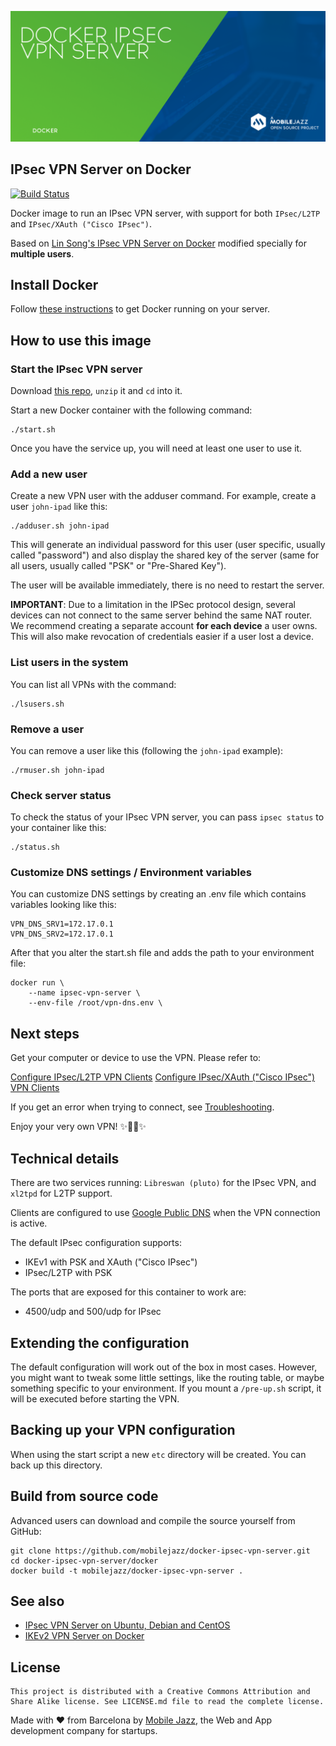 ![DockerIpSec](https://raw.githubusercontent.com/mobilejazz/metadata/master/images/banners/mobile-jazz-docker-ipnsec-server.png)

﻿IPsec VPN Server on Docker
--------------------------

[![Build Status](https://travis-ci.org/mobilejazz/docker-ipsec-vpn-server.svg)](https://travis-ci.org/mobilejazz/docker-ipsec-vpn-server)

Docker image to run an IPsec VPN server, with support for both `IPsec/L2TP` and `IPsec/XAuth ("Cisco IPsec")`.

Based on [Lin Song's IPsec VPN Server on Docker](https://github.com/hwdsl2/docker-ipsec-vpn-server) modified specially for **multiple users**.

## Install Docker

Follow [these instructions](https://docs.docker.com/engine/installation/) to get Docker running on your server.

## How to use this image

### Start the IPsec VPN server

Download [this repo](https://github.com/mobilejazz/docker-ipsec-vpn-server/archive/master.zip), `unzip` it and `cd` into it.

Start a new Docker container with the following command:

```
./start.sh
```

Once you have the service up, you will need at least one user to use it.

### Add a new user

Create a new VPN user with the adduser command. For example, create a user `john-ipad` like this:

```
./adduser.sh john-ipad
```

This will generate an individual password for this user (user specific, usually called "password") and also display the shared key of the server (same for all users, usually called "PSK" or "Pre-Shared Key").

The user will be available immediately, there is no need to restart the server.

**IMPORTANT**: Due to a limitation in the IPSec protocol design, several devices can not connect to the same server behind the same NAT router. We recommend creating a separate account **for each device** a user owns. This will also make revocation of credentials easier if a user lost a device.

### List users in the system

You can list all VPNs with the command:

```
./lsusers.sh
```

### Remove a user

You can remove a user like this (following the `john-ipad` example):

```
./rmuser.sh john-ipad
```

### Check server status

To check the status of your IPsec VPN server, you can pass `ipsec status` to your container like this:

```
./status.sh
```

### Customize DNS settings / Environment variables

You can customize DNS settings by creating an .env file which contains variables looking like this:

```
VPN_DNS_SRV1=172.17.0.1
VPN_DNS_SRV2=172.17.0.1
```

After that you alter the start.sh file and adds the path to your environment file:

```
docker run \
    --name ipsec-vpn-server \
    --env-file /root/vpn-dns.env \
```

## Next steps

Get your computer or device to use the VPN. Please refer to:

[Configure IPsec/L2TP VPN Clients](https://github.com/hwdsl2/setup-ipsec-vpn/blob/master/docs/clients.md)
[Configure IPsec/XAuth ("Cisco IPsec") VPN Clients](https://github.com/hwdsl2/setup-ipsec-vpn/blob/master/docs/clients-xauth.md)

If you get an error when trying to connect, see [Troubleshooting](https://github.com/hwdsl2/setup-ipsec-vpn/blob/master/docs/clients.md#troubleshooting).

Enjoy your very own VPN! :sparkles::tada::rocket::sparkles:

## Technical details

There are two services running: `Libreswan (pluto)` for the IPsec VPN, and `xl2tpd` for L2TP support.

Clients are configured to use [Google Public DNS](https://developers.google.com/speed/public-dns/) when the VPN connection is active.

The default IPsec configuration supports:

* IKEv1 with PSK and XAuth ("Cisco IPsec")
* IPsec/L2TP with PSK

The ports that are exposed for this container to work are:

* 4500/udp and 500/udp for IPsec

## Extending the configuration

The default configuration will work out of the box in most cases. However, you might want to tweak some little settings,
like the routing table, or maybe something specific to your environment. If you mount a `/pre-up.sh` script, it will be executed
before starting the VPN.

## Backing up your VPN configuration

When using the start script a new `etc` directory will be created. You can back up this directory.

## Build from source code

Advanced users can download and compile the source yourself from GitHub:

```
git clone https://github.com/mobilejazz/docker-ipsec-vpn-server.git
cd docker-ipsec-vpn-server/docker
docker build -t mobilejazz/docker-ipsec-vpn-server .
```

## See also

* [IPsec VPN Server on Ubuntu, Debian and CentOS](https://github.com/hwdsl2/setup-ipsec-vpn)
* [IKEv2 VPN Server on Docker](https://github.com/gaomd/docker-ikev2-vpn-server)

## License

    This project is distributed with a Creative Commons Attribution and Share Alike license. See LICENSE.md file to read the complete license.

Made with ❤️ from Barcelona by [Mobile Jazz](https://mobilejazz.com), the Web and App development company for startups.

